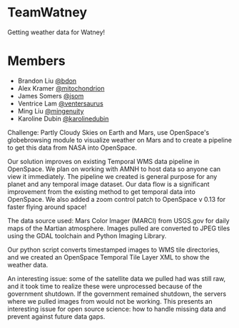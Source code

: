 # TeamWatney
Getting weather data for Watney!

# Members
* Brandon Liu [@bdon](https://github.com/bdon)
* Alex Kramer [@mitochondrion](https://github.com/mitochondrion)
* James Somers [@jsom](https://github.com/jsom)
* Ventrice Lam [@ventersaurus](https://github.com/ventersaurus)
* Ming Liu [@mingenuity](https://github.com/mingenuity)
* Karoline Dubin [@karolinedubin](https://github.com/karolinedubin)


Challenge: Partly Cloudy Skies on Earth and Mars, use OpenSpace's globebrowsing module to visualize weather on Mars and to create a pipeline to get this data from NASA into OpenSpace.

Our solution improves on existing Temporal WMS data pipeline in OpenSpace. We plan on working with AMNH to host data so anyone can view it immediately. The pipeline we created is general purpose for any planet and any temporal image dataset. Our data flow is a significant improvement from the existing method to get temporal data into OpenSpace. We also added a zoom control patch to OpenSpace v 0.13 for faster flying around space!

The data source used: Mars Color Imager (MARCI) from USGS.gov for daily maps of the Martian atmosphere. Images pulled are converted to JPEG tiles using the GDAL toolchain and Python Imaging Library.

Our python script converts timestamped images to WMS tile directories, and we created an OpenSpace Temporal Tile Layer XML to show the weather data. 

An interesting issue: some of the satellite data we pulled had was still raw, and it took time to realize these were unprocessed because of the government shutdown. If the government remained shutdown, the servers where we pulled images from would not be working. This presents an interesting issue for open source science: how to handle missing data and prevent against future data gaps.

